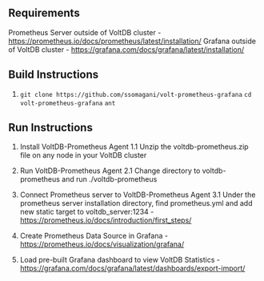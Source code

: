 ## Requirements
Prometheus Server outside of VoltDB cluster - https://prometheus.io/docs/prometheus/latest/installation/
Grafana outside of VoltDB cluster - https://grafana.com/docs/grafana/latest/installation/

## Build Instructions
1. `git clone https://github.com/ssomagani/volt-prometheus-grafana`
`cd volt-prometheus-grafana`
`ant`

## Run Instructions
1. Install VoltDB-Prometheus Agent
1.1 Unzip the voltdb-prometheus.zip file on any node in your VoltDB cluster

2. Run VoltDB-Prometheus Agent
2.1 Change directory to voltdb-prometheus and run ./voltdb-prometheus

3. Connect Prometheus server to VoltDB-Prometheus Agent
3.1 Under the prometheus server installation directory, find prometheus.yml and add new static target to voltdb_server:1234 - https://prometheus.io/docs/introduction/first_steps/

4. Create Prometheus Data Source in Grafana - https://prometheus.io/docs/visualization/grafana/

5. Load pre-built Grafana dashboard to view VoltDB Statistics - https://grafana.com/docs/grafana/latest/dashboards/export-import/
